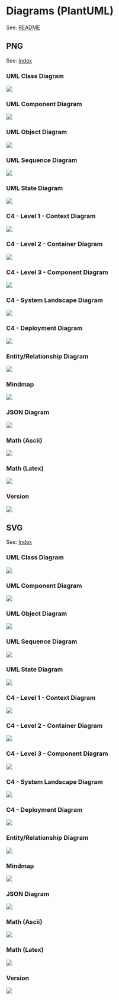 
# Diagrams (PlantUML)

See: [README](../../README.md)

## PNG

See: [Index](generated/png/index.md)

### UML Class Diagram

![](generated/png/uml-class-diagram.png)

### UML Component Diagram

![](generated/png/uml-component-diagram.png)

### UML Object Diagram

![](generated/png/uml-object-diagram.png)

### UML Sequence Diagram

![](generated/png/uml-sequence-diagram.png)

### UML State Diagram

![](generated/png/uml-state-diagram.png)

### C4 - Level 1 - Context Diagram

![](generated/png/c4-l1-context-diagram.png)

### C4 - Level 2 - Container Diagram

![](generated/png/c4-l2-container-diagram.png)

### C4 - Level 3 - Component Diagram

![](generated/png/c4-l3-component-diagram.png)

### C4 - System Landscape Diagram

![](generated/png/c4-system-landscape-diagram.png)

### C4 - Deployment Diagram

![](generated/png/c4-deployment-diagram.png)

### Entity/Relationship Diagram

![](generated/png/entity-relationship-diagram.png)

### Mindmap

![](generated/png/mindmap.png)

### JSON Diagram

![](generated/png/json-diagram.png)

### Math (Ascii)

![](generated/png/math-ascii.png)

### Math (Latex)

![](generated/png/math-latex.png)

### Version

![](generated/png/version.png)

## SVG

See: [Index](generated/svg/index.md)

### UML Class Diagram

![](generated/svg/uml-class-diagram.svg)

### UML Component Diagram

![](generated/svg/uml-component-diagram.svg)

### UML Object Diagram

![](generated/svg/uml-object-diagram.svg)

### UML Sequence Diagram

![](generated/svg/uml-sequence-diagram.svg)

### UML State Diagram

![](generated/svg/uml-state-diagram.svg)

### C4 - Level 1 - Context Diagram

![](generated/svg/c4-l1-context-diagram.svg)

### C4 - Level 2 - Container Diagram

![](generated/svg/c4-l2-container-diagram.svg)

### C4 - Level 3 - Component Diagram

![](generated/svg/c4-l3-component-diagram.svg)

### C4 - System Landscape Diagram

![](generated/svg/c4-system-landscape-diagram.svg)

### C4 - Deployment Diagram

![](generated/svg/c4-deployment-diagram.svg)

### Entity/Relationship Diagram

![](generated/svg/entity-relationship-diagram.svg)

### Mindmap

![](generated/svg/mindmap.svg)

### JSON Diagram

![](generated/svg/json-diagram.svg)

### Math (Ascii)

![](generated/svg/math-ascii.svg)

### Math (Latex)

![](generated/svg/math-latex.svg)

### Version

![](generated/svg/version.svg)
